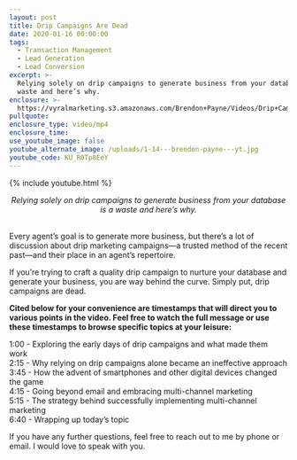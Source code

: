 ```yaml
---
layout: post
title: Drip Campaigns Are Dead
date: 2020-01-16 00:00:00
tags:
  - Transaction Management
  - Lead Generation
  - Lead Conversion
excerpt: >-
  Relying solely on drip campaigns to generate business from your database is a
  waste and here’s why.
enclosure: >-
  https://vyralmarketing.s3.amazonaws.com/Brendon+Payne/Videos/Drip+Campaigns+Are+Dead.mp4
pullquote:
enclosure_type: video/mp4
enclosure_time:
use_youtube_image: false
youtube_alternate_image: /uploads/1-14---brendon-payne---yt.jpg
youtube_code: KU_R0Tp8EeY
---
```


{% include youtube.html %}

<center><em>Relying solely on drip campaigns to generate business from your database is a waste and here&rsquo;s why.</em></center>

<br>Every agent’s goal is to generate more business, but there’s a lot of discussion about drip marketing campaigns—a trusted method of the recent past—and their place in an agent’s repertoire.

If you’re trying to craft a quality drip campaign to nurture your database and generate your business, you are way behind the curve. Simply put, drip campaigns are dead.

**Cited below for your convenience are timestamps that will direct you to various points in the video. Feel free to watch the full message or use these timestamps to browse specific topics at your leisure:**

1:00 - Exploring the early days of drip campaigns and what made them work<br>2:15 - Why relying on drip campaigns alone became an ineffective approach<br>3:45 - How the advent of smartphones and other digital devices changed the game<br>4:15 - Going beyond email and embracing multi-channel marketing<br>5:15 - The strategy behind successfully implementing multi-channel marketing<br>6:40 - Wrapping up today’s topic

If you have any further questions, feel free to reach out to me by phone or email. I would love to speak with you.
